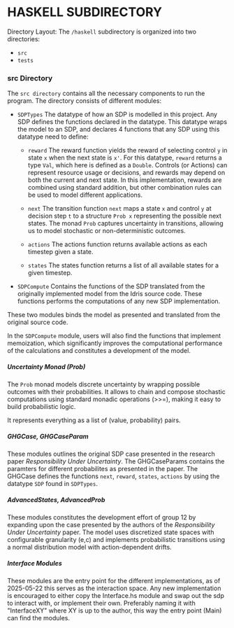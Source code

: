 # HASKELL SUBDIRECTORY
Directory Layout:
The `/haskell` subdirectory is organized into two directories:

- `src`
- `tests`


### src Directory

The `src directory` contains all the necessary components to run the program. The directory consists of different modules:

- `SDPTypes` 
The datatype of how an SDP is modelled in this project. Any SDP defines the functions declared in the datatype. This datatype wraps the model to an SDP, and declares 4 functions that any SDP using this datatype need to define:

    - `reward` 
    The reward function yields the reward of selecting control `y` in state `x` when the next state is `x'`. For this datatype, `reward` returns a type `Val`, which here is defined as a `Double`. Controls (or Actions) can represent resource usage or decisions, and rewards may depend on both the current and next state. In this implementation, rewards are combined using standard addition, but other combination rules can be used to model different applications.

    - `next`
    The transition function `next` maps a state `x` and control `y` at decision step `t` to a structure `Prob x` representing the possible next states. The monad `Prob` captures uncertainty in transitions, allowing us to model stochastic or non-deterministic outcomes.

    - `actions`
    The actions function returns available actions as each timestep given a state. 

    - `states`
    The states function returns a list of all available states for a given timestep.

- `SDPCompute`
Contains the functions of the SDP translated from the originally implemented model from the Idris source code. These functions performs the computations of any new SDP implementation.

These two modules binds the model as presented and translated from the original source code.

In the `SDPCompute` module, users will also find the functions that implement memoization, which significantly improves the computational performance of the calculations and constitutes a development of the model.

##### Uncertainty Monad (Prob)

The `Prob` monad models discrete uncertainty by wrapping possible outcomes with their probabilities. It allows to chain and compose stochastic computations using standard monadic operations (>>=), making it easy to build probabilistic logic. 

It represents  everything as a list of (value, probability) pairs. 

##### GHGCase, GHGCaseParam

These modules outlines the original SDP case presented in the research paper *Responsibility Under Uncertainty*. The GHGCaseParams contains the paramters for different probabilites as presented in the paper. The GHGCase defines the functions `next`, `reward`, `states`, `actions` by using the datatype `SDP` found in `SDPTypes`.

##### AdvancedStates, AdvancedProb

These modules constitutes the development effort of group 12 by expanding upon the case presented by the authors of the *Responsibility Under Uncertainty* paper. 
The model uses discretized state spaces with configurable granularity (e,c) and implements probabilistic transitions using a normal distribution model with action-dependent drifts.

##### Interface Modules

These modules are the entry point for the different implementations, as of 2025-05-22 this serves as the interaction space. Any new implementation is encouraged to either copy the Interface.hs module and swap out the sdp to interact with, or implement their own. Preferably naming it with "InterfaceXY" where XY is up to the author, this way the entry point (Main) can find the modules.
